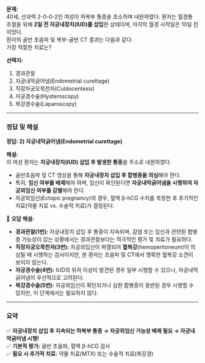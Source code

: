 **문제:**  
40세, 산과력 2-0-0-2인 여성이 하복부 통증을 호소하며 내원하였다. 환자는 월경통 조절을 위해 **2일 전 자궁내장치(IUD)를 삽입**한 상태이며, 마지막 월경 시작일은 10일 전이었다.  
환자의 골반 초음파 및 복부-골반 CT 결과는 다음과 같다.  
가장 적절한 치료는?

**선택지:**

1. 경과관찰
2. 자궁내막긁어냄(Endometrial curettage)
3. 직장자궁오목천자(Culdocentesis)
4. 자궁경수술(Hysteroscopy)
5. 복강경수술(Laparoscopy)

---

### 정답 및 해설

**정답: 2) 자궁내막긁어냄(Endometrial curettage)**

**해설:**  
이 여성 환자는 **자궁내장치(IUD) 삽입 후 발생한 통증**을 주소로 내원하였다.

- 골반초음파 및 CT 영상을 통해 **자궁내장치 삽입 후 합병증을 의심**해야 한다.
- 특히, **임신 여부를 배제**해야 하며, 임신이 확인된다면 **자궁내막긁어냄을 시행하여 자궁외임신 여부를 감별**해야 한다.
- 자궁외임신(Ectopic pregnancy)의 경우, 혈액 β-hCG 수치를 측정한 후 추가적인 치료(약물 치료 vs. 수술적 치료)가 결정된다.

🔹 **오답 해설:**

- **경과관찰(1번):** 자궁내장치 삽입 후 통증이 지속되며, 감염 또는 임신과 관련된 합병증 가능성이 있는 상황에서는 경과관찰보다는 적극적인 평가 및 치료가 필요하다.
- **직장자궁오목천자(3번):** 자궁외임신이 파열되어 **혈복강**(hemoperitoneum)이 의심될 때 시행하는 검사이지만, 본 환자는 초음파 및 CT에서 명확한 혈복강 소견이 보이지 않는다.
- **자궁경수술(4번):** IUD의 위치 이상이 발견된 경우 일부 시행할 수 있으나, 자궁내막긁어냄이 우선적으로 고려된다.
- **복강경수술(5번):** 자궁외임신이 확인되거나 심한 합병증이 동반된 경우 시행할 수 있지만, 이 단계에서는 필요하지 않다.

---

### 요약

✅ **자궁내장치 삽입 후 지속되는 하복부 통증 → 자궁외임신 가능성 배제 필요 → 자궁내막긁어냄 시행!**  
✅ **기본적 평가:** 골반 초음파, 혈액 β-hCG 검사  
✅ **필요 시 추가적 치료:** 약물 치료(MTX) 또는 수술적 치료(복강경)